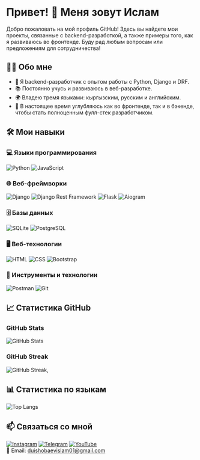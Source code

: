 

# Привет! 👋 Меня зовут Ислам
Добро пожаловать на мой профиль GitHub! Здесь вы найдете мои проекты, связанные с backend-разработкой, а также примеры того, как я развиваюсь во фронтенде. Буду рад любым вопросам или предложениям для сотрудничества!


## 👨‍💻 Обо мне
- 💼 Я backend-разработчик с опытом работы с Python, Django и DRF.
- 📚 Постоянно учусь и развиваюсь в веб-разработке.
- 🌍 Владею тремя языками: кыргызским, русским и английским.
- 🌱 В настоящее время углубляюсь как во фронтенде, так и в бэкенде, чтобы стать полноценным фулл-стек разработчиком.

## 🛠️ Мои навыки

### 💻 Языки программирования
![Python](https://img.shields.io/badge/-Python-3776AB?style=flat&logo=python&logoColor=white)
![JavaScript](https://img.shields.io/badge/-JavaScript-F7DF1E?style=flat&logo=javascript&logoColor=black)

### 🌐 Веб-фреймворки
![Django](https://img.shields.io/badge/-Django-092E20?style=flat&logo=django&logoColor=white)
![Django Rest Framework](https://img.shields.io/badge/-DRF-ff1709?style=flat&logo=django&logoColor=white)
![Flask](https://img.shields.io/badge/-Flask-000000?style=flat&logo=flask&logoColor=white)
![Aiogram](https://img.shields.io/badge/-Aiogram-2CA5E0?style=flat&logo=telegram&logoColor=white)

### 🗄️ Базы данных
![SQLite](https://img.shields.io/badge/-SQLite-003B57?style=flat&logo=sqlite&logoColor=white)
![PostgreSQL](https://img.shields.io/badge/-PostgreSQL-336791?style=flat&logo=postgresql&logoColor=white)

### 🖥️ Веб-технологии
![HTML](https://img.shields.io/badge/-HTML5-E34F26?style=flat&logo=html5&logoColor=white)
![CSS](https://img.shields.io/badge/-CSS3-1572B6?style=flat&logo=css3&logoColor=white)
![Bootstrap](https://img.shields.io/badge/-Bootstrap-7952B3?style=flat&logo=bootstrap&logoColor=white)

### 🔧 Инструменты и технологии
![Postman](https://img.shields.io/badge/-Postman-FF6C37?style=flat&logo=postman&logoColor=white)
![Git](https://img.shields.io/badge/-Git-F05032?style=flat&logo=git&logoColor=white)

## 📈 Статистика GitHub

### GitHub Stats
![GitHub Stats](https://github-readme-stats.vercel.app/api?username=Islam0122&show_icons=true&count_private=true&theme=tokyonight)

### GitHub Streak
![GitHub Streak](https://github-readme-streak-stats.herokuapp.com/?user=Islam0122&theme=tokyonight),

## 📊 Статистика по языкам
![Top Langs](https://github-readme-stats.vercel.app/api/top-langs/?username=Islam0122&langs_count=10&theme=tokyonight)

## 📫 Связаться со мной
[![Instagram](https://img.shields.io/badge/-Instagram-090909?style=for-the-badge&logo=instagram&logoColor=B4068E)](https://www.instagram.com/duishobaevislam01/)
[![Telegram](https://img.shields.io/badge/-Telegram-090909?style=for-the-badge&logo=telegram&logoColor=27A0D9)](https://t.me/duishobaevislam01)
[![YouTube](https://img.shields.io/badge/-YouTube-090909?style=for-the-badge&logo=YouTube&logoColor=FF0000)](https://www.youtube.com/@IslamDuishobaev)  
📧 Email: [duishobaevislam01@gmail.com](mailto:duishobaevislam01@gmail.com)

